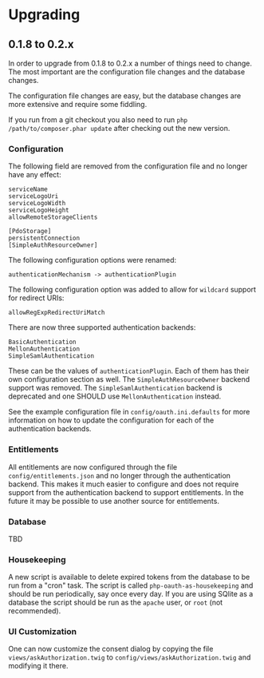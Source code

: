 # Upgrading

## 0.1.8 to 0.2.x
In order to upgrade from 0.1.8 to 0.2.x a number of things need to change. The
most important are the configuration file changes and the database changes.

The configuration file changes are easy, but the database changes are more
extensive and require some fiddling.

If you run from a git checkout you also need to run 
`php /path/to/composer.phar update` after checking out the new version.

### Configuration
The following field are removed from the configuration file and no longer have
any effect:

    serviceName
    serviceLogoUri
    serviceLogoWidth
    serviceLogoHeight
    allowRemoteStorageClients

    [PdoStorage]
    persistentConnection
    [SimpleAuthResourceOwner]

The following configuration options were renamed:

    authenticationMechanism -> authenticationPlugin

The following configuration option was added to allow for `wildcard` support 
for redirect URIs:

    allowRegExpRedirectUriMatch

There are now three supported authentication backends:

    BasicAuthentication
    MellonAuthentication
    SimpleSamlAuthentication

These can be the values of `authenticationPlugin`. Each of them has their own 
configuration section as well. The `SimpleAuthResourceOwner` backend support 
was removed. The `SimpleSamlAuthentication` backend is deprecated and one 
SHOULD use `MellonAuthentication` instead.

See the example configuration file in `config/oauth.ini.defaults` for more 
information on how to update the configuration for each of the authentication
backends.

### Entitlements
All entitlements are now configured through the file 
`config/entitlements.json` and no longer through the authentication backend. 
This makes it much easier to configure and does not require support from the
authentication backend to support entitlements. In the future it may be 
possible to use another source for entitlements.

### Database
TBD

### Housekeeping
A new script is available to delete expired tokens from the database to be run
from a "cron" task. The script is called `php-oauth-as-housekeeping` and should
be run periodically, say once every day. If you are using SQlite as a database
the script should be run as the `apache` user, or `root` (not recommended).

### UI Customization
One can now customize the consent dialog by copying the file 
`views/askAuthorization.twig` to `config/views/askAuthorization.twig` and 
modifying it there.
